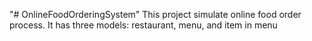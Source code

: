 "# OnlineFoodOrderingSystem" 
This project simulate online food order process.
It has three models: restaurant, menu, and item in menu
